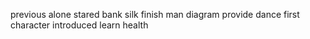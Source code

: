 previous alone stared bank silk finish man diagram provide dance first character introduced learn health